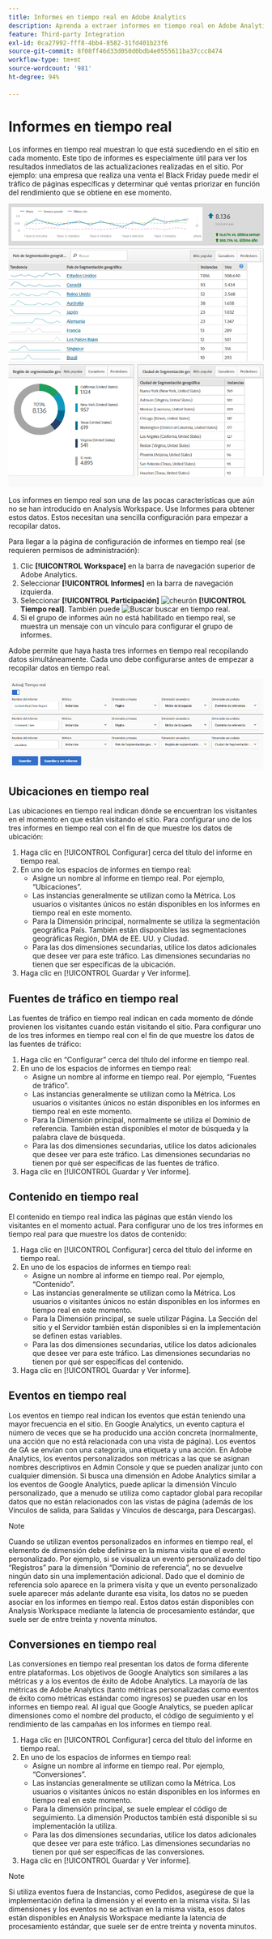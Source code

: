 ```yaml
---
title: Informes en tiempo real en Adobe Analytics
description: Aprenda a extraer informes en tiempo real en Adobe Analytics, dirigidos a usuarios que están más familiarizados con Google Analytics.
feature: Third-party Integration
exl-id: 0ca27992-fff8-4bb4-8582-31fd401b23f6
source-git-commit: 8f08ff46d33d050d0bdb4e0555611ba37ccc8474
workflow-type: tm+mt
source-wordcount: '981'
ht-degree: 94%

---
```


# Informes en tiempo real

Los informes en tiempo real muestran lo que está sucediendo en el sitio en cada momento. Este tipo de informes es especialmente útil para ver los resultados inmediatos de las actualizaciones realizadas en el sitio. Por ejemplo: una empresa que realiza una venta el Black Friday puede medir el tráfico de páginas específicas y determinar qué ventas priorizar en función del rendimiento que se obtiene en ese momento.

![Informe en tiempo real](/help/technotes/ga-to-aa/assets/realtime.png)

Los informes en tiempo real son una de las pocas características que aún no se han introducido en Analysis Workspace. Use Informes para obtener estos datos. Estos necesitan una sencilla configuración para empezar a recopilar datos.

Para llegar a la página de configuración de informes en tiempo real (se requieren permisos de administración):

1. Clic **[!UICONTROL Workspace]** en la barra de navegación superior de Adobe Analytics.
1. Seleccionar **[!UICONTROL Informes]** en la barra de navegación izquierda.
1. Seleccionar **[!UICONTROL Participación]** ![cheurón](https://spectrum.adobe.com/static/icons/workflow_18/Smock_ChevronRight_18_N.svg) **[!UICONTROL Tiempo real]**. También puede ![Buscar](https://spectrum.adobe.com/static/icons/workflow_18/Smock_Search_18_N.svg) buscar en tiempo real.
1. Si el grupo de informes aún no está habilitado en tiempo real, se muestra un mensaje con un vínculo para configurar el grupo de informes.

Adobe permite que haya hasta tres informes en tiempo real recopilando datos simultáneamente. Cada uno debe configurarse antes de empezar a recopilar datos en tiempo real.

![Configuración de informes en tiempo real](/help/technotes/ga-to-aa/assets/realtime_config.png)

## Ubicaciones en tiempo real

Las ubicaciones en tiempo real indican dónde se encuentran los visitantes en el momento en que están visitando el sitio. Para configurar uno de los tres informes en tiempo real con el fin de que muestre los datos de ubicación:

1. Haga clic en [!UICONTROL Configurar] cerca del título del informe en tiempo real.
2. En uno de los espacios de informes en tiempo real:
   * Asigne un nombre al informe en tiempo real. Por ejemplo, “Ubicaciones”.
   * Las instancias generalmente se utilizan como la Métrica. Los usuarios o visitantes únicos no están disponibles en los informes en tiempo real en este momento.
   * Para la Dimensión principal, normalmente se utiliza la segmentación geográfica País. También están disponibles las segmentaciones geográficas Región, DMA de EE. UU. y Ciudad.
   * Para las dos dimensiones secundarias, utilice los datos adicionales que desee ver para este tráfico. Las dimensiones secundarias no tienen que ser específicas de la ubicación.
3. Haga clic en [!UICONTROL Guardar y Ver informe].

## Fuentes de tráfico en tiempo real

Las fuentes de tráfico en tiempo real indican en cada momento de dónde provienen los visitantes cuando están visitando el sitio. Para configurar uno de los tres informes en tiempo real con el fin de que muestre los datos de las fuentes de tráfico:

1. Haga clic en “Configurar” cerca del título del informe en tiempo real.
2. En uno de los espacios de informes en tiempo real:
   * Asigne un nombre al informe en tiempo real. Por ejemplo, “Fuentes de tráfico”.
   * Las instancias generalmente se utilizan como la Métrica. Los usuarios o visitantes únicos no están disponibles en los informes en tiempo real en este momento.
   * Para la Dimensión principal, normalmente se utiliza el Dominio de referencia. También están disponibles el motor de búsqueda y la palabra clave de búsqueda.
   * Para las dos dimensiones secundarias, utilice los datos adicionales que desee ver para este tráfico. Las dimensiones secundarias no tienen por qué ser específicas de las fuentes de tráfico.
3. Haga clic en [!UICONTROL Guardar y Ver informe].

## Contenido en tiempo real

El contenido en tiempo real indica las páginas que están viendo los visitantes en el momento actual. Para configurar uno de los tres informes en tiempo real para que muestre los datos de contenido:

1. Haga clic en [!UICONTROL Configurar] cerca del título del informe en tiempo real.
2. En uno de los espacios de informes en tiempo real:
   * Asigne un nombre al informe en tiempo real. Por ejemplo, “Contenido”.
   * Las instancias generalmente se utilizan como la Métrica. Los usuarios o visitantes únicos no están disponibles en los informes en tiempo real en este momento.
   * Para la Dimensión principal, se suele utilizar Página. La Sección del sitio y el Servidor también están disponibles si en la implementación se definen estas variables.
   * Para las dos dimensiones secundarias, utilice los datos adicionales que desee ver para este tráfico. Las dimensiones secundarias no tienen por qué ser específicas del contenido.
3. Haga clic en [!UICONTROL Guardar y Ver informe].

## Eventos en tiempo real

Los eventos en tiempo real indican los eventos que están teniendo una mayor frecuencia en el sitio. En Google Analytics, un evento captura el número de veces que se ha producido una acción concreta (normalmente, una acción que no está relacionada con una vista de página). Los eventos de GA se envían con una categoría, una etiqueta y una acción. En Adobe Analytics, los eventos personalizados son métricas a las que se asignan nombres descriptivos en Admin Console y que se pueden analizar junto con cualquier dimensión. Si busca una dimensión en Adobe Analytics similar a los eventos de Google Analytics, puede aplicar la dimensión Vínculo personalizado, que a menudo se utiliza como captador global para recopilar datos que no están relacionados con las vistas de página (además de los Vínculos de salida, para Salidas y Vínculos de descarga, para Descargas).

>[!NOTE]
>
>Cuando se utilizan eventos personalizados en informes en tiempo real, el elemento de dimensión debe definirse en la misma visita que el evento personalizado. Por ejemplo, si se visualiza un evento personalizado del tipo “Registros” para la dimensión “Dominio de referencia”, no se devuelve ningún dato sin una implementación adicional. Dado que el dominio de referencia solo aparece en la primera visita y que un evento personalizado suele aparecer más adelante durante esa visita, los datos no se pueden asociar en los informes en tiempo real. Estos datos están disponibles con Analysis Workspace mediante la latencia de procesamiento estándar, que suele ser de entre treinta y noventa minutos.

## Conversiones en tiempo real

Las conversiones en tiempo real presentan los datos de forma diferente entre plataformas. Los objetivos de Google Analytics son similares a las métricas y a los eventos de éxito de Adobe Analytics. La mayoría de las métricas de Adobe Analytics (tanto métricas personalizadas como eventos de éxito como métricas estándar como ingresos) se pueden usar en los informes en tiempo real. Al igual que Google Analytics, se pueden aplicar dimensiones como el nombre del producto, el código de seguimiento y el rendimiento de las campañas en los informes en tiempo real.

1. Haga clic en [!UICONTROL Configurar] cerca del título del informe en tiempo real.
2. En uno de los espacios de informes en tiempo real:
   * Asigne un nombre al informe en tiempo real. Por ejemplo, “Conversiones”.
   * Las instancias generalmente se utilizan como la Métrica. Los usuarios o visitantes únicos no están disponibles en los informes en tiempo real en este momento.
   * Para la dimensión principal, se suele emplear el código de seguimiento. La dimensión Productos también está disponible si su implementación la utiliza.
   * Para las dos dimensiones secundarias, utilice los datos adicionales que desee ver para este tráfico. Las dimensiones secundarias no tienen por qué ser específicas de las conversiones.
3. Haga clic en [!UICONTROL Guardar y Ver informe].

>[!NOTE]
>
>Si utiliza eventos fuera de Instancias, como Pedidos, asegúrese de que la implementación defina la dimensión y el evento en la misma visita. Si las dimensiones y los eventos no se activan en la misma visita, esos datos están disponibles en Analysis Workspace mediante la latencia de procesamiento estándar, que suele ser de entre treinta y noventa minutos.
